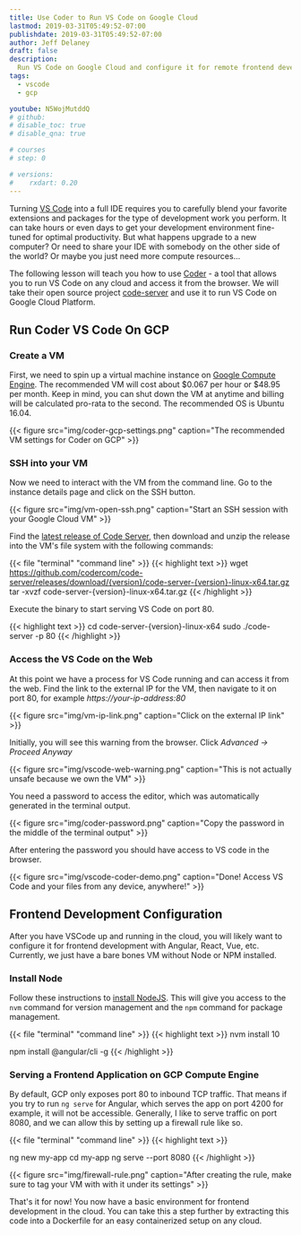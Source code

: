 ```yaml
---
title: Use Coder to Run VS Code on Google Cloud
lastmod: 2019-03-31T05:49:52-07:00
publishdate: 2019-03-31T05:49:52-07:00
author: Jeff Delaney
draft: false
description:
  Run VS Code on Google Cloud and configure it for remote frontend development.
tags:
  - vscode
  - gcp

youtube: N5WojMutddQ
# github:
# disable_toc: true
# disable_qna: true

# courses
# step: 0

# versions:
#    rxdart: 0.20
---
```


Turning [VS Code](https://code.visualstudio.com/) into a full IDE requires you
to carefully blend your favorite extensions and packages for the type of
development work you perform. It can take hours or even days to get your
development environment fine-tuned for optimal productivity. But what happens
upgrade to a new computer? Or need to share your IDE with somebody on the other
side of the world? Or maybe you just need more compute resources...

The following lesson will teach you how to use [Coder](https://coder.com/) - a
tool that allows you to run VS Code on any cloud and access it from the browser.
We will take their open source project
[code-server](https://github.com/codercom/code-server) and use it to run VS Code
on Google Cloud Platform.

## Run Coder VS Code On GCP

### Create a VM

First, we need to spin up a virtual machine instance on
[Google Compute Engine](https://cloud.google.com/compute/). The recommended VM
will cost about $0.067 per hour or $48.95 per month. Keep in mind, you can shut
down the VM at anytime and billing will be calculated pro-rata to the second.
The recommended OS is Ubuntu 16.04.

{{< figure src="img/coder-gcp-settings.png" caption="The recommended VM settings for Coder on GCP" >}}

### SSH into your VM

Now we need to interact with the VM from the command line. Go to the instance
details page and click on the SSH button.

{{< figure src="img/vm-open-ssh.png" caption="Start an SSH session with your Google Cloud VM"  >}}

Find the
[latest release of Code Server](https://github.com/codercom/code-server/releases/latest),
then download and unzip the release into the VM's file system with the following
commands:

{{< file "terminal" "command line" >}} {{< highlight text >}} wget
https://github.com/codercom/code-server/releases/download/{version}/code-server-{version}-linux-x64.tar.gz
tar -xvzf code-server-{version}-linux-x64.tar.gz {{< /highlight >}}

Execute the binary to start serving VS Code on port 80.

{{< highlight text >}} cd code-server-{version}-linux-x64 sudo ./code-server -p
80 {{< /highlight >}}

### Access the VS Code on the Web

At this point we have a process for VS Code running and can access it from the
web. Find the link to the external IP for the VM, then navigate to it on port
80, for example _https://your-ip-address:80_

{{< figure src="img/vm-ip-link.png" caption="Click on the external IP link" >}}

Initially, you will see this warning from the browser. Click _Advanced ->
Proceed Anyway_

{{< figure src="img/vscode-web-warning.png" caption="This is not actually unsafe because we own the VM" >}}

You need a password to access the editor, which was automatically generated in
the terminal output.

{{< figure src="img/coder-password.png" caption="Copy the password in the middle of the terminal output" >}}

After entering the password you should have access to VS code in the browser.

{{< figure src="img/vscode-coder-demo.png" caption="Done! Access VS Code and your files from any device, anywhere!" >}}

## Frontend Development Configuration

After you have VSCode up and running in the cloud, you will likely want to
configure it for frontend development with Angular, React, Vue, etc. Currently,
we just have a bare bones VM without Node or NPM installed.

### Install Node

Follow these instructions to
[install NodeJS](http://localhost:1313/snippets/install-nodejs/). This will give
you access to the `nvm` command for version management and the `npm` command for
package management.

{{< file "terminal" "command line" >}} {{< highlight text >}} nvm install 10

npm install @angular/cli -g {{< /highlight >}}

### Serving a Frontend Application on GCP Compute Engine

By default, GCP only exposes port 80 to inbound TCP traffic. That means if you
try to run `ng serve` for Angular, which serves the app on port 4200 for
example, it will not be accessible. Generally, I like to serve traffic on port
8080, and we can allow this by setting up a firewall rule like so.

{{< file "terminal" "command line" >}} {{< highlight text >}}

ng new my-app cd my-app ng serve --port 8080 {{< /highlight >}}

{{< figure src="img/firewall-rule.png" caption="After creating the rule, make sure to tag your VM with with it under its settings" >}}

That's it for now! You now have a basic environment for frontend development in
the cloud. You can take this a step further by extracting this code into a
Dockerfile for an easy containerized setup on any cloud.
